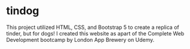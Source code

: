 <h1> tindog</h1> 
This project utilized HTML, CSS, and Bootstrap 5 to create a replica of tinder, but for dogs!
I created this website as apart of the Complete Web Development bootcamp by London App Brewery on Udemy.